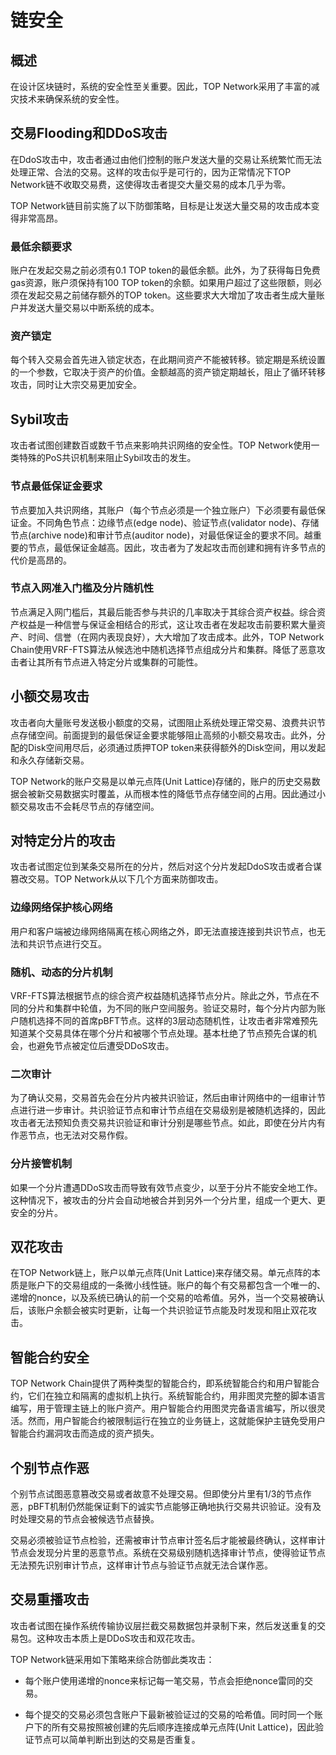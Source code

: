 # 链安全

## 概述

在设计区块链时，系统的安全性至关重要。因此，TOP Network采用了丰富的减灾技术来确保系统的安全性。

## 交易Flooding和DDoS攻击

在DdoS攻击中，攻击者通过由他们控制的账户发送大量的交易让系统繁忙而无法处理正常、合法的交易。这样的攻击似乎是可行的，因为正常情况下TOP Network链不收取交易费，这使得攻击者提交大量交易的成本几乎为零。

TOP Network链目前实施了以下防御策略，目标是让发送大量交易的攻击成本变得非常高昂。

### 最低余额要求

账户在发起交易之前必须有0.1 TOP token的最低余额。此外，为了获得每日免费gas资源，账户须保持有100 TOP token的余额。如果用户超过了这些限额，则必须在发起交易之前储存额外的TOP token。这些要求大大增加了攻击者生成大量账户并发送大量交易以中断系统的成本。

### 资产锁定

每个转入交易会首先进入锁定状态，在此期间资产不能被转移。锁定期是系统设置的一个参数，它取决于资产的价值。金额越高的资产锁定期越长，阻止了循环转移攻击，同时让大宗交易更加安全。

## Sybil攻击

攻击者试图创建数百或数千节点来影响共识网络的安全性。TOP Network使用一类特殊的PoS共识机制来阻止Sybil攻击的发生。

### 节点最低保证金要求

节点要加入共识网络，其账户（每个节点必须是一个独立账户）下必须要有最低保证金。不同角色节点：边缘节点(edge node)、验证节点(validator node)、存储节点(archive node)和审计节点(auditor node)，对最低保证金的要求不同。越重要的节点，最低保证金越高。因此，攻击者为了发起攻击而创建和拥有许多节点的代价是高昂的。

### 节点入网准入门槛及分片随机性

节点满足入网门槛后，其最后能否参与共识的几率取决于其综合资产权益。综合资产权益是一种信誉与保证金相结合的形式，这让攻击者在发起攻击前要积累大量资产、时间、信誉（在网内表现良好），大大增加了攻击成本。此外，TOP Network Chain使用VRF-FTS算法从候选池中随机选择节点组成分片和集群。降低了恶意攻击者让其所有节点进入特定分片或集群的可能性。

## 小额交易攻击

攻击者向大量账号发送极小额度的交易，试图阻止系统处理正常交易、浪费共识节点存储空间。前面提到的最低保证金要求能够阻止高频的小额交易攻击。此外，分配的Disk空间用尽后，必须通过质押TOP token来获得额外的Disk空间，用以发起和永久存储新交易。

TOP Network的账户交易是以单元点阵(Unit Lattice)存储的，账户的历史交易数据会被新交易数据实时覆盖，从而根本性的降低节点存储空间的占用。因此通过小额交易攻击不会耗尽节点的存储空间。

## 对特定分片的攻击

攻击者试图定位到某条交易所在的分片，然后对这个分片发起DdoS攻击或者合谋篡改交易。TOP Network从以下几个方面来防御攻击。

### 边缘网络保护核心网络

用户和客户端被边缘网络隔离在核心网络之外，即无法直接连接到共识节点，也无法和共识节点进行交互。

### 随机、动态的分片机制

VRF-FTS算法根据节点的综合资产权益随机选择节点分片。除此之外，节点在不同的分片和集群中轮值，为不同的账户空间服务。验证交易时，每个分片内部为账户随机选择不同的首席pBFT节点。这样的3层动态随机性，让攻击者非常难预先知道某个交易具体在哪个分片和被哪个节点处理。基本杜绝了节点预先合谋的机会，也避免节点被定位后遭受DDoS攻击。

### 二次审计

为了确认交易，交易首先会在分片内被共识验证，然后由审计网络中的一组审计节点进行进一步审计。共识验证节点和审计节点组在交易级别是被随机选择的，因此攻击者无法预知负责交易共识验证和审计分别是哪些节点。如此，即使在分片内有作恶节点，也无法对交易作假。

### 分片接管机制

如果一个分片遭遇DDoS攻击而导致有效节点变少，以至于分片不能安全地工作。这种情况下，被攻击的分片会自动地被合并到另外一个分片里，组成一个更大、更安全的分片。

## 双花攻击

在TOP Network链上，账户以单元点阵(Unit Lattice)来存储交易。单元点阵的本质是账户下的交易组成的一条微小线性链。账户的每个有交易都包含一个唯一的、递增的nonce，以及系统已确认的前一个交易的哈希值。另外，当一个交易被确认后，该账户余额会被实时更新，让每一个共识验证节点能及时发现和阻止双花攻击。

## 智能合约安全

TOP Network Chain提供了两种类型的智能合约，即系统智能合约和用户智能合约，它们在独立和隔离的虚拟机上执行。系统智能合约，用非图灵完整的脚本语言编写，用于管理主链上的账户资产。用户智能合约用图灵完备语言编写，所以很灵活。然而，用户智能合约被限制运行在独立的业务链上，这就能保护主链免受用户智能合约漏洞攻击而造成的资产损失。

## 个别节点作恶

个别节点试图恶意篡改交易或者故意不处理交易。但即使分片里有1/3的节点作恶，pBFT机制仍然能保证剩下的诚实节点能够正确地执行交易共识验证。没有及时处理交易的节点会被候选节点替换。

交易必须被验证节点检验，还需被审计节点审计签名后才能被最终确认，这样审计节点会发现分片里的恶意节点。系统在交易级别随机选择审计节点，使得验证节点无法预先识别审计节点，这样审计节点与验证节点就无法合谋作恶。

## 交易重播攻击

攻击者试图在操作系统传输协议层拦截交易数据包并录制下来，然后发送重复的交易包。这种攻击本质上是DDoS攻击和双花攻击。

TOP Network链采用如下策略来综合防御此类攻击：

* 每个账户使用递增的nonce来标记每一笔交易，节点会拒绝nonce雷同的交易。

* 每个提交的交易必须包含账户下最新被验证过的交易的哈希值。同时同一个账户下的所有交易按照被创建的先后顺序连接成单元点阵(Unit Lattice)，因此验证节点可以简单判断出到达的交易是否重复。